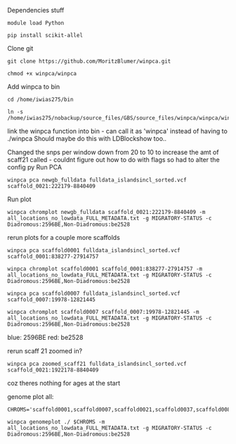 Dependencies stuff
```
module load Python

pip install scikit-allel
```

Clone git
```
git clone https://github.com/MoritzBlumer/winpca.git

chmod +x winpca/winpca
```

Add winpca to bin
```
cd /home/iwias275/bin

ln -s /home/iwias275/nobackup/source_files/GBS/source_files/winpca/winpca/winpca
```
link the winpca function into bin - can call it as 'winpca' instead of having to ./winpca
Should maybe do this with LDBlockshow too..

Changed the snps per window down from 20 to 10 to increase the amt of scaff21 called - couldnt figure out how to do with flags so had to alter the config py
Run PCA 
```
winpca pca newgb_fulldata fulldata_islandsincl_sorted.vcf scaffold_0021:222179-8840409 
```

Run plot
```
winpca chromplot newgb_fulldata scaffold_0021:222179-8840409 -m all_locations_no_lowdata_FULL_METADATA.txt -g MIGRATORY-STATUS -c Diadromous:2596BE,Non-Diadromous:be2528
```


rerun plots for a couple more scaffolds
```
winpca pca scaffold0001 fulldata_islandsincl_sorted.vcf scaffold_0001:838277-27914757

winpca chromplot scaffold0001 scaffold_0001:838277-27914757 -m all_locations_no_lowdata_FULL_METADATA.txt -g MIGRATORY-STATUS -c Diadromous:2596BE,Non-Diadromous:be2528
```

```
winpca pca scaffold0007 fulldata_islandsincl_sorted.vcf scaffold_0007:19978-12821445

winpca chromplot scaffold0007 scaffold_0007:19978-12821445 -m all_locations_no_lowdata_FULL_METADATA.txt -g MIGRATORY-STATUS -c Diadromous:2596BE,Non-Diadromous:be2528
```

blue: 2596BE  red: be2528


rerun scaff 21 zoomed in?
```
winpca pca zoomed_scaff21 fulldata_islandsincl_sorted.vcf scaffold_0021:1922178-8840409
```
coz theres nothing for ages at the start


genome plot all:
```
CHROMS='scaffold0001,scaffold0007,scaffold0021,scaffold0037,scaffold0080'

winpca genomeplot ./ $CHROMS -m all_locations_no_lowdata_FULL_METADATA.txt -g MIGRATORY-STATUS -c Diadromous:2596BE,Non-Diadromous:be2528
```
